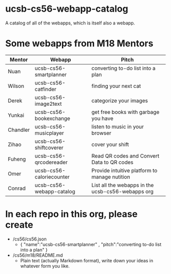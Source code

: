 # ucsb-cs56-webapp-catalog
A catalog of all of the webapps, which is itself also a webapp.



# Some webapps from M18 Mentors

| Mentor |  Webapp | Pitch   |
|--------|--------|----------|
| Nuan | ucsb-cs56-smartplanner | converting to-do list into a plan  |
| Wilson | ucsb-cs56-catfinder |  finding your next cat  |
| Derek | ucsb-cs56-image2text |  categorize your images   |
| Yunkai | ucsb-cs56-bookexchange | get free books with garbage you have  |
| Chandler | ucsb-cs56-musicplayer | listen to music in your browser  |
| Zihao | ucsb-cs56-shiftcoverer |  cover your shift  |
| Fuheng | ucsb-cs56-qrcodereader |  Read QR codes and Convert Data to QR codes  |
| Omer | ucsb-cs56-caloriecounter | Provide intuitive platform to manage nutition  |
| Conrad | ucsb-cs56-webapp-catalog | List all the webapps in the ucsb-cs56-webapps org  |

# In each repo in this org, please create

* /cs56/cs56.json
   * { "name":"ucsb-cs56-smartplanner" , "pitch":"converting to-do list into a plan" }
* /cs56/m18/README.md
   * Plain text (actually Markdown format), write down your ideas in whatever form you like.
   


